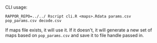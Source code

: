 CLI usage:
```shell
RAPPOR_REPO=../../ Rscript cli.R <maps>.Rdata params.csv pop_params.csv decode.csv
```

If maps file exists, it will use it. If it doesn't, it will generate a new set of maps based on `pop_params.csv` and 
save it to file handle passed in.

